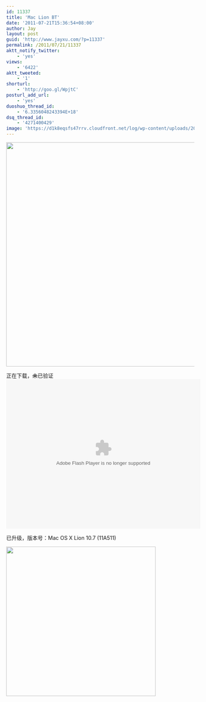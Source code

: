 ```yaml
---
id: 11337
title: 'Mac Lion BT'
date: '2011-07-21T15:36:54+08:00'
author: Jay
layout: post
guid: 'http://www.jayxu.com/?p=11337'
permalink: /2011/07/21/11337
aktt_notify_twitter:
    - 'yes'
views:
    - '6422'
aktt_tweeted:
    - '1'
shorturl:
    - 'http://goo.gl/WpjtC'
posturl_add_url:
    - 'yes'
duoshuo_thread_id:
    - '6.3356048243394E+18'
dsq_thread_id:
    - '4271400429'
image: 'https://d1k8eqsfs47rrv.cloudfront.net/log/wp-content/uploads/2011/07/App-Store.png'
---
```


<a href="http://www.jayxu.com/log/wp-content/uploads/2011/07/App-Store.png"><img  title="App Store" src="http://www.jayxu.com/log/wp-content/uploads/2011/07/App-Store.png" alt="" width="600"  /></a>

正在下载，<del datetime="2011-08-05T09:45:03+00:00">未</del>已验证
<embed src="http://www.box.com/embed/x8abskhd95vznz4.swf" type="application/x-shockwave-flash" width="520" height="400"></embed>

已升级，版本号：Mac OS X Lion 10.7 (11A511)

<a href="http://www.jayxu.com/log/wp-content/uploads/2011/07/关于本机.png"><img  title="关于本机" src="http://www.jayxu.com/log/wp-content/uploads/2011/07/关于本机.png" alt="" width="400" /></a>